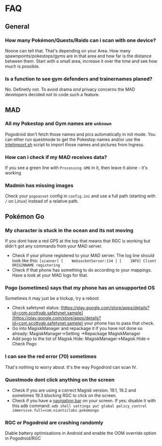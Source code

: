 # FAQ

## General

### How many Pokémon/Quests/Raids can i scan with one device?

Noone can tell that. That's depending on your Area. How many spawnpoints/pokestops/gyms are in that area and how far is the distance between them. Start with a small area, increase it over the time and see how much is possible.

### Is a function to see gym defenders and trainernames planed?

No. Definetly not. To avoid drama *and* privacy concerns the MAD developers decided not to code such a feature.

## MAD

### All my Pokestop and Gym names are `unknown`

Pogodroid don't fetch those names and pics automatically in init mode. You can ether run questmode to get the Pokestop names and/or use the [intelimport.sh](https://mad-docs.readthedocs.io/en/latest/extras/scripts.html#intel-importer-intelimport-sh) script to import those names and pictures from Ingress.

### How can i check if my MAD receives data?

If you see a green line with `Processing GMO` in it, then leave it alone - it's working

### Madmin has missing images

Check your `pogoasset` config in `config.ini` and use a full path (starting with `/` on Linux) instead of a relative path.

## Pokémon Go

### My character is stuck in the ocean and its not moving

If you dont have a red GPS at the top that means that RGC is working but didn't got any commands from your MAD server.

- Check if your phone registered to your MAD server. The log line should look like this: `[scanner] [    WebsocketServer:134 ] [    INFO] Client ORIGINNAME registering`
- Check if that phone has something to do according to your mappings. Have a look at your MAD logs for that.

### Pogo (sometimes) says that my phone has an unsupported OS

Sometimes it may just be a hickup, try a reboot

- Check safetynet status: [https://play.google.com/store/apps/details?id=com.scottyab.safetynet.sample](https://play.google.com/store/apps/details?id=com.scottyab.safetynet.sample) your phone has to pass that check.
- Go into MagiskManager and repackage it if you have not done so already: MagiskManager->Setting ->Repackage MagiskManager
- Add pogo to the list of Magisk Hide: MagiskManager->Magisk Hide-> Check Pogo

### I can see the red error (70) sometimes

That's nothing to worry about. It's the way Pogodroid can scan IV.

### Questmode dont click anything on the screen

- Check if you are using a correct Magisk version. 19.1, 19.2 and sometimes 19.3 blocking RGC to click on the screen.
- Check if you have a [navigation bar](https://material.io/design/platform-guidance/android-bars.html#android-navigation-bar) on your screen. If yes: disable it with this adb command: `adb shell settings put global policy_control immersive.full=com.nianticlabs.pokemongo`

### RGC or Pogodroid are crashing randomly

Diable battery optimisations in Android and enable the OOM override option in Pogodroid/RGC

